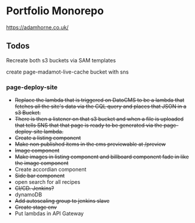 # Portfolio Monorepo

https://adamhorne.co.uk/

## Todos

Recreate both s3 buckets via SAM templates

create page-madamot-live-cache bucket with sns

### page-deploy-site

- ~~Replace the lambda that is triggered on DatoCMS to be a lambda that fetches all the site's data via the GQL query and places that JSON in a s3 Bucket.~~
- ~~There is then a listener on that s3 bucket and when a file is uploaded that tells SNS that that page is ready to be generated via the page-deploy-site lambda.~~
- ~~Create a listing component~~
- ~~Make non published items in the cms previewable at /preview~~
- ~~Image component~~
- ~~Make images in listing component and billboard component fade in like the image component~~
- Create accordian component
- ~~Side bar component~~
- open search for all recipes
- ~~CI/CD. Jenkins?~~
- dynamoDB
- ~~Add autoscaling group to jenkins slave~~
- ~~Create stage env~~
- Put lambdas in API Gateway
